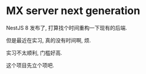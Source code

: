 # MX server next generation

NestJS 8 发布了, 打算找个时间重构一下现有的后端.

但是最近在实习, 真的没有时间啊, 烦.

实习不太顺利, 门槛好高.

这个项目先立个项吧.
